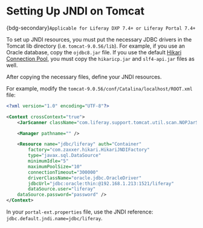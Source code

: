 # Setting Up JNDI on Tomcat

{bdg-secondary}`Applicable for Liferay DXP 7.4+ or Liferay Portal 7.4+`

To set up JNDI resources, you must put the necessary JDBC drivers in the Tomcat lib directory (i.e. `tomcat-9.0.56/lib`). For example, if you use an Oracle database, copy the `ojdbc8.jar` file. If you use the default [Hikari Connection Pool](https://github.com/brettwooldridge/HikariCP), you must copy the `hikaricp.jar` and `slf4-api.jar` files as well.

After copying the necessary files, define your JNDI resources.

For example, modify the `tomcat-9.0.56/conf/Catalina/localhost/ROOT.xml` file:

```xml
<?xml version="1.0" encoding="UTF-8"?>

<Context crossContext="true">
	<JarScanner className="com.liferay.support.tomcat.util.scan.NOPJarScanner" />

	<Manager pathname="" />

	<Resource name="jdbc/liferay" auth="Container"
		factory="com.zaxxer.hikari.HikariJNDIFactory"
		type="javax.sql.DataSource"
		minimumIdle="5" 
		maximumPoolSize="10"
		connectionTimeout="300000"
		driverClassName="oracle.jdbc.OracleDriver"
		jdbcUrl="jdbc:oracle:thin:@192.168.1.213:1521/liferay"
		dataSource.user="liferay"
	dataSource.password="password" />
</Context>
```

In your `portal-ext.properties` file, use the JNDI reference: `jdbc.default.jndi.name=jdbc/liferay`.
